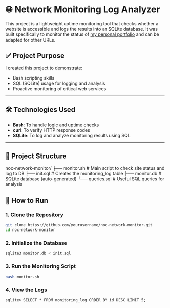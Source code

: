 # 🌐 Network Monitoring Log Analyzer

This project is a lightweight uptime monitoring tool that checks whether a website is accessible and logs the results into an SQLite database. It was built specifically to monitor the status of [my personal portfolio](https://lorena.demaj.dev) and can be adapted for other URLs.

## ✅ Project Purpose

 I created this project to demonstrate:
- Bash scripting skills
- SQL (SQLite) usage for logging and analysis
- Proactive monitoring of critical web services

---

## 🛠️ Technologies Used
- **Bash**: To handle logic and uptime checks
- **curl**: To verify HTTP response codes
- **SQLite**: To log and analyze monitoring results using SQL

---

## 📁 Project Structure
noc-network-monitor/
├── monitor.sh # Main script to check site status and log to DB
├── init.sql # Creates the monitoring_log table
├── monitor.db # SQLite database (auto-generated)
└── queries.sql # Useful SQL queries for analysis


## 🚀 How to Run

### 1. Clone the Repository
```bash
git clone https://github.com/yourusername/noc-network-monitor.git
cd noc-network-monitor
```

### 2. Initialize the Database
```bash
sqlite3 monitor.db < init.sql
```
### 3. Run the Monitoring Script
```bash
bash monitor.sh
```
### 4. View the Logs
```sqlite3 monitor.db
sqlite> SELECT * FROM monitoring_log ORDER BY id DESC LIMIT 5;
```





